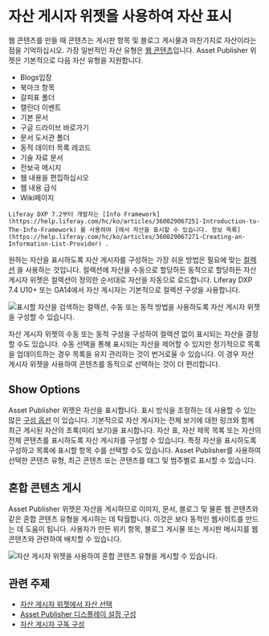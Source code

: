 # 자산 게시자 위젯을 사용하여 자산 표시

웹 콘텐츠를 만들 때 콘텐츠는 게시판 항목 및 블로그 게시물과 마찬가지로 자산이라는 점을 기억하십시오. 가장 일반적인 자산 유형은 [웹 콘텐츠](../../../content-authoring-and-management/web-content/web-content-articles/adding-a-basic-web-content-article.md)입니다. Asset Publisher 위젯은 기본적으로 다음 자산 유형을 지원합니다.

* Blogs입장
* 북마크 항목
* 갈피표 폴더
* 캘린더 이벤트
* 기본 문서
* 구글 드라이브 바로가기
* 문서 도서관 폴더
* 동적 데이터 목록 레코드
* 기술 자료 문서
* 전보국 메시지
* 웹 내용을 편집하십시오
* 웹 내용 급식
* Wiki페이지

```{note}
Liferay DXP 7.2부터 개발자는 [Info Framework](https://help.liferay.com/hc/ko/articles/360029067251-Introduction-to-The-Info-Framework) 를 사용하여 [에서 자산을 표시할 수 있습니다. 정보 목록](https://help.liferay.com/hc/ko/articles/360029067271-Creating-an-Information-List-Provider) .
```

원하는 자산을 표시하도록 자산 게시자를 구성하는 가장 쉬운 방법은 필요에 맞는 [컬렉션](../../../content-authoring-and-management/collections-and-collection-pages.md) 을 사용하는 것입니다. 컬렉션에 자산을 수동으로 할당하든 동적으로 할당하든 자산 게시자 위젯은 컬렉션이 정의한 순서대로 자산을 자동으로 로드합니다. Liferay DXP 7.4 U10+ 또는 GA14에서 자산 게시자는 기본적으로 컬렉션 구성을 사용합니다.

![표시할 자산을 검색하는 컬렉션, 수동 또는 동적 방법을 사용하도록 자산 게시자 위젯을 구성할 수 있습니다.](./displaying-assets-using-the-asset-publisher-widget/images/01.png)

자산 게시자 위젯의 수동 또는 동적 구성을 구성하여 컬렉션 없이 표시되는 자산을 결정할 수도 있습니다. 수동 선택을 통해 표시되는 자산을 제어할 수 있지만 정기적으로 목록을 업데이트하는 경우 목록을 유지 관리하는 것이 번거로울 수 있습니다. 이 경우 자산 게시자 위젯을 사용하여 콘텐츠를 동적으로 선택하는 것이 더 편리합니다.

## Show Options

Asset Publisher 위젯은 자산을 표시합니다. 표시 방식을 조정하는 데 사용할 수 있는 많은 [구성 옵션](./configuring-asset-publisher-display-settings.md) 이 있습니다. 기본적으로 자산 게시자는 전체 보기에 대한 링크와 함께 최근 게시된 자산의 초록(미리 보기)을 표시합니다. 자산 표, 자산 제목 목록 또는 자산의 전체 콘텐츠를 표시하도록 자산 게시자를 구성할 수 있습니다. 특정 자산을 표시하도록 구성하고 목록에 표시할 항목 수를 선택할 수도 있습니다. Asset Publisher를 사용하여 선택한 콘텐츠 유형, 최근 콘텐츠 또는 콘텐츠를 태그 및 범주별로 표시할 수 있습니다.

## 혼합 콘텐츠 게시

Asset Publisher 위젯은 자산을 게시하므로 이미지, 문서, 블로그 및 물론 웹 콘텐츠와 같은 혼합 콘텐츠 유형을 게시하는 데 탁월합니다. 이것은 보다 동적인 웹사이트를 만드는 데 도움이 됩니다. 사용자가 만든 위키 항목, 블로그 게시물 또는 게시판 메시지를 웹 콘텐츠와 관련하여 배치할 수 있습니다.

![자산 게시자 위젯을 사용하여 혼합 콘텐츠 유형을 게시할 수 있습니다.](./displaying-assets-using-the-asset-publisher-widget/images/02.png)

## 관련 주제

* [자산 게시자 위젯에서 자산 선택](./selecting-assets-in-the-asset-publisher-widget.md)
* [Asset Publisher 디스플레이 설정 구성](./configuring-asset-publisher-display-settings.md)
* [자산 게시자 구독 구성](./configuring-asset-publisher-subscriptions.md)
